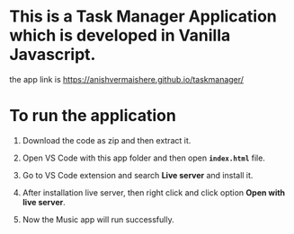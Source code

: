# This is a Task Manager Application which is developed in Vanilla Javascript.

the app link is https://anishvermaishere.github.io/taskmanager/

 # To run the application
 
 1. Download the code as zip and then extract it.
 
 2. Open VS Code with this app folder and then open **`index.html`** file.
 
 3. Go to VS Code extension and search **Live server** and install it.
 
 4. After installation live server, then right click and click option **Open with live server**.
 
 5. Now the Music app will run successfully.
 
